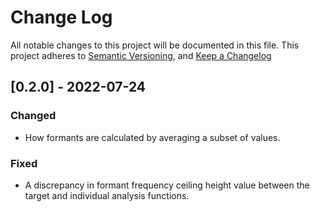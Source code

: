 # Change Log
All notable changes to this project will be documented in this file.
This project adheres to [Semantic Versioning](http://semver.org/), and [Keep a Changelog](https://keepachangelog.com/en/1.0.0/)

## [0.2.0] - 2022-07-24
### Changed
- How formants are calculated by averaging a subset of values.

### Fixed
- A discrepancy in formant frequency ceiling height value between the target and individual analysis functions.